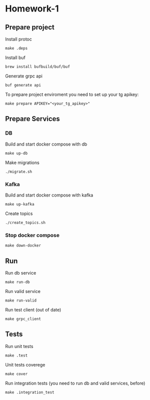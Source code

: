 # Homework-1

## Prepare project

Install protoc

```make .deps```

Install buf

```brew install bufbuild/buf/buf```

Generate grpc api

```buf generate api```

To prepare project enviroment you need to set up your tg apikey:

```make prepare APIKEY="<your_tg_apikey>"```

## Prepare Services
### DB

Build and start docker compose with db

```make up-db```

Make migrations

```./migrate.sh```

### Kafka

Build and start docker compose with kafka

```make up-kafka```

Create topics

```./create_topics.sh```

### Stop docker compose

```make down-docker```

## Run
Run db service

```make run-db```

Run valid service

```make run-valid```

Run test client (out of date)

```make grpc_client```


## Tests
Run unit tests

```make .test```

Unit tests coverege

```make cover```

Run integration tests (you need to run db and valid services, before)

```make .integration_test```